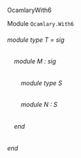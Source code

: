 OcamlaryWith6

Module  `` Ocamlary.With6 `` 

###### module type T = sig

######     module M : sig

######         module type S

######         module N : S


######     end


###### end

